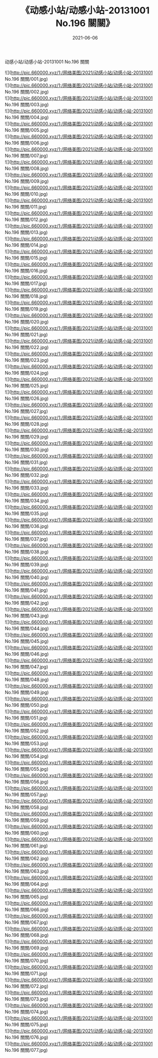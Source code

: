﻿---
layout: post
title:  《动感小站/动感小站-20131001 No.196 關關》
date:   2021-06-06
img: http://pic.660000.xyz/1:/网络美图/2021/动感小站/动感小站-20131001 No.196 關關/000.jpg
categories: [美女, 清纯, 唯美]
---

动感小站/动感小站-20131001 No.196 關關

 ![](http://pic.660000.xyz/1:/网络美图/2021/动感小站/动感小站-20131001 No.196 關關/001.jpg) <br>![](http://pic.660000.xyz/1:/网络美图/2021/动感小站/动感小站-20131001 No.196 關關/002.jpg) <br>![](http://pic.660000.xyz/1:/网络美图/2021/动感小站/动感小站-20131001 No.196 關關/003.jpg) <br>![](http://pic.660000.xyz/1:/网络美图/2021/动感小站/动感小站-20131001 No.196 關關/004.jpg) <br>![](http://pic.660000.xyz/1:/网络美图/2021/动感小站/动感小站-20131001 No.196 關關/005.jpg) <br>![](http://pic.660000.xyz/1:/网络美图/2021/动感小站/动感小站-20131001 No.196 關關/006.jpg) <br>![](http://pic.660000.xyz/1:/网络美图/2021/动感小站/动感小站-20131001 No.196 關關/007.jpg) <br>![](http://pic.660000.xyz/1:/网络美图/2021/动感小站/动感小站-20131001 No.196 關關/008.jpg) <br>![](http://pic.660000.xyz/1:/网络美图/2021/动感小站/动感小站-20131001 No.196 關關/009.jpg) <br>![](http://pic.660000.xyz/1:/网络美图/2021/动感小站/动感小站-20131001 No.196 關關/010.jpg) <br>![](http://pic.660000.xyz/1:/网络美图/2021/动感小站/动感小站-20131001 No.196 關關/011.jpg) <br>![](http://pic.660000.xyz/1:/网络美图/2021/动感小站/动感小站-20131001 No.196 關關/012.jpg) <br>![](http://pic.660000.xyz/1:/网络美图/2021/动感小站/动感小站-20131001 No.196 關關/013.jpg) <br>![](http://pic.660000.xyz/1:/网络美图/2021/动感小站/动感小站-20131001 No.196 關關/014.jpg) <br>![](http://pic.660000.xyz/1:/网络美图/2021/动感小站/动感小站-20131001 No.196 關關/015.jpg) <br>![](http://pic.660000.xyz/1:/网络美图/2021/动感小站/动感小站-20131001 No.196 關關/016.jpg) <br>![](http://pic.660000.xyz/1:/网络美图/2021/动感小站/动感小站-20131001 No.196 關關/017.jpg) <br>![](http://pic.660000.xyz/1:/网络美图/2021/动感小站/动感小站-20131001 No.196 關關/018.jpg) <br>![](http://pic.660000.xyz/1:/网络美图/2021/动感小站/动感小站-20131001 No.196 關關/019.jpg) <br>![](http://pic.660000.xyz/1:/网络美图/2021/动感小站/动感小站-20131001 No.196 關關/020.jpg) <br>![](http://pic.660000.xyz/1:/网络美图/2021/动感小站/动感小站-20131001 No.196 關關/021.jpg) <br>![](http://pic.660000.xyz/1:/网络美图/2021/动感小站/动感小站-20131001 No.196 關關/022.jpg) <br>![](http://pic.660000.xyz/1:/网络美图/2021/动感小站/动感小站-20131001 No.196 關關/023.jpg) <br>![](http://pic.660000.xyz/1:/网络美图/2021/动感小站/动感小站-20131001 No.196 關關/024.jpg) <br>![](http://pic.660000.xyz/1:/网络美图/2021/动感小站/动感小站-20131001 No.196 關關/025.jpg) <br>![](http://pic.660000.xyz/1:/网络美图/2021/动感小站/动感小站-20131001 No.196 關關/026.jpg) <br>![](http://pic.660000.xyz/1:/网络美图/2021/动感小站/动感小站-20131001 No.196 關關/027.jpg) <br>![](http://pic.660000.xyz/1:/网络美图/2021/动感小站/动感小站-20131001 No.196 關關/028.jpg) <br>![](http://pic.660000.xyz/1:/网络美图/2021/动感小站/动感小站-20131001 No.196 關關/029.jpg) <br>![](http://pic.660000.xyz/1:/网络美图/2021/动感小站/动感小站-20131001 No.196 關關/030.jpg) <br>![](http://pic.660000.xyz/1:/网络美图/2021/动感小站/动感小站-20131001 No.196 關關/031.jpg) <br>![](http://pic.660000.xyz/1:/网络美图/2021/动感小站/动感小站-20131001 No.196 關關/032.jpg) <br>![](http://pic.660000.xyz/1:/网络美图/2021/动感小站/动感小站-20131001 No.196 關關/033.jpg) <br>![](http://pic.660000.xyz/1:/网络美图/2021/动感小站/动感小站-20131001 No.196 關關/034.jpg) <br>![](http://pic.660000.xyz/1:/网络美图/2021/动感小站/动感小站-20131001 No.196 關關/035.jpg) <br>![](http://pic.660000.xyz/1:/网络美图/2021/动感小站/动感小站-20131001 No.196 關關/036.jpg) <br>![](http://pic.660000.xyz/1:/网络美图/2021/动感小站/动感小站-20131001 No.196 關關/037.jpg) <br>![](http://pic.660000.xyz/1:/网络美图/2021/动感小站/动感小站-20131001 No.196 關關/038.jpg) <br>![](http://pic.660000.xyz/1:/网络美图/2021/动感小站/动感小站-20131001 No.196 關關/039.jpg) <br>![](http://pic.660000.xyz/1:/网络美图/2021/动感小站/动感小站-20131001 No.196 關關/040.jpg) <br>![](http://pic.660000.xyz/1:/网络美图/2021/动感小站/动感小站-20131001 No.196 關關/041.jpg) <br>![](http://pic.660000.xyz/1:/网络美图/2021/动感小站/动感小站-20131001 No.196 關關/042.jpg) <br>![](http://pic.660000.xyz/1:/网络美图/2021/动感小站/动感小站-20131001 No.196 關關/043.jpg) <br>![](http://pic.660000.xyz/1:/网络美图/2021/动感小站/动感小站-20131001 No.196 關關/044.jpg) <br>![](http://pic.660000.xyz/1:/网络美图/2021/动感小站/动感小站-20131001 No.196 關關/045.jpg) <br>![](http://pic.660000.xyz/1:/网络美图/2021/动感小站/动感小站-20131001 No.196 關關/046.jpg) <br>![](http://pic.660000.xyz/1:/网络美图/2021/动感小站/动感小站-20131001 No.196 關關/047.jpg) <br>![](http://pic.660000.xyz/1:/网络美图/2021/动感小站/动感小站-20131001 No.196 關關/048.jpg) <br>![](http://pic.660000.xyz/1:/网络美图/2021/动感小站/动感小站-20131001 No.196 關關/049.jpg) <br>![](http://pic.660000.xyz/1:/网络美图/2021/动感小站/动感小站-20131001 No.196 關關/050.jpg) <br>![](http://pic.660000.xyz/1:/网络美图/2021/动感小站/动感小站-20131001 No.196 關關/051.jpg) <br>![](http://pic.660000.xyz/1:/网络美图/2021/动感小站/动感小站-20131001 No.196 關關/052.jpg) <br>![](http://pic.660000.xyz/1:/网络美图/2021/动感小站/动感小站-20131001 No.196 關關/053.jpg) <br>![](http://pic.660000.xyz/1:/网络美图/2021/动感小站/动感小站-20131001 No.196 關關/054.jpg) <br>![](http://pic.660000.xyz/1:/网络美图/2021/动感小站/动感小站-20131001 No.196 關關/055.jpg) <br>![](http://pic.660000.xyz/1:/网络美图/2021/动感小站/动感小站-20131001 No.196 關關/056.jpg) <br>![](http://pic.660000.xyz/1:/网络美图/2021/动感小站/动感小站-20131001 No.196 關關/057.jpg) <br>![](http://pic.660000.xyz/1:/网络美图/2021/动感小站/动感小站-20131001 No.196 關關/058.jpg) <br>![](http://pic.660000.xyz/1:/网络美图/2021/动感小站/动感小站-20131001 No.196 關關/059.jpg) <br>![](http://pic.660000.xyz/1:/网络美图/2021/动感小站/动感小站-20131001 No.196 關關/060.jpg) <br>![](http://pic.660000.xyz/1:/网络美图/2021/动感小站/动感小站-20131001 No.196 關關/061.jpg) <br>![](http://pic.660000.xyz/1:/网络美图/2021/动感小站/动感小站-20131001 No.196 關關/062.jpg) <br>![](http://pic.660000.xyz/1:/网络美图/2021/动感小站/动感小站-20131001 No.196 關關/063.jpg) <br>![](http://pic.660000.xyz/1:/网络美图/2021/动感小站/动感小站-20131001 No.196 關關/064.jpg) <br>![](http://pic.660000.xyz/1:/网络美图/2021/动感小站/动感小站-20131001 No.196 關關/065.jpg) <br>![](http://pic.660000.xyz/1:/网络美图/2021/动感小站/动感小站-20131001 No.196 關關/066.jpg) <br>![](http://pic.660000.xyz/1:/网络美图/2021/动感小站/动感小站-20131001 No.196 關關/067.jpg) <br>![](http://pic.660000.xyz/1:/网络美图/2021/动感小站/动感小站-20131001 No.196 關關/068.jpg) <br>![](http://pic.660000.xyz/1:/网络美图/2021/动感小站/动感小站-20131001 No.196 關關/069.jpg) <br>![](http://pic.660000.xyz/1:/网络美图/2021/动感小站/动感小站-20131001 No.196 關關/070.jpg) <br>![](http://pic.660000.xyz/1:/网络美图/2021/动感小站/动感小站-20131001 No.196 關關/071.jpg) <br>![](http://pic.660000.xyz/1:/网络美图/2021/动感小站/动感小站-20131001 No.196 關關/072.jpg) <br>![](http://pic.660000.xyz/1:/网络美图/2021/动感小站/动感小站-20131001 No.196 關關/073.jpg) <br>![](http://pic.660000.xyz/1:/网络美图/2021/动感小站/动感小站-20131001 No.196 關關/074.jpg) <br>![](http://pic.660000.xyz/1:/网络美图/2021/动感小站/动感小站-20131001 No.196 關關/075.jpg) <br>![](http://pic.660000.xyz/1:/网络美图/2021/动感小站/动感小站-20131001 No.196 關關/076.jpg) <br>![](http://pic.660000.xyz/1:/网络美图/2021/动感小站/动感小站-20131001 No.196 關關/077.jpg) <br>